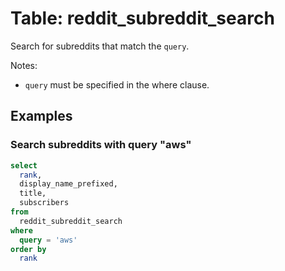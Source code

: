 # Table: reddit_subreddit_search

Search for subreddits that match the `query`.

Notes:
* `query` must be specified in the where clause.

## Examples

### Search subreddits with query "aws"

```sql
select
  rank,
  display_name_prefixed,
  title,
  subscribers
from
  reddit_subreddit_search
where
  query = 'aws'
order by
  rank
```

